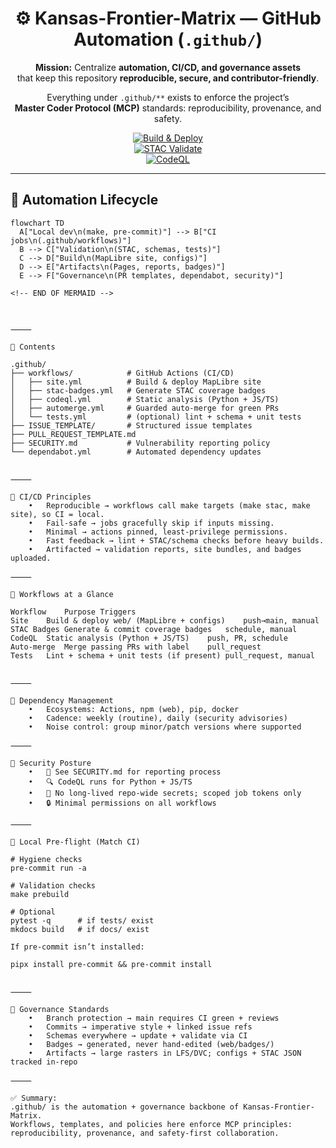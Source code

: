 <div align="center">

# ⚙️ Kansas-Frontier-Matrix — GitHub Automation (`.github/`)

**Mission:** Centralize **automation, CI/CD, and governance assets**  
that keep this repository **reproducible, secure, and contributor-friendly**.  

Everything under `.github/**` exists to enforce the project’s  
**Master Coder Protocol (MCP)** standards: reproducibility, provenance, and safety.

[![Build & Deploy](https://github.com/bartytime4life/Kansas-Frontier-Matrix/actions/workflows/site.yml/badge.svg)](../.github/workflows/site.yml)  
[![STAC Validate](https://github.com/bartytime4life/Kansas-Frontier-Matrix/actions/workflows/stac-badges.yml/badge.svg)](../.github/workflows/stac-badges.yml)  
[![CodeQL](https://github.com/bartytime4life/Kansas-Frontier-Matrix/actions/workflows/codeql.yml/badge.svg)](../.github/workflows/codeql.yml)

</div>

---

## 🔄 Automation Lifecycle

```mermaid
flowchart TD
  A["Local dev\n(make, pre-commit)"] --> B["CI jobs\n(.github/workflows)"]
  B --> C["Validation\n(STAC, schemas, tests)"]
  C --> D["Build\n(MapLibre site, configs)"]
  D --> E["Artifacts\n(Pages, reports, badges)"]
  E --> F["Governance\n(PR templates, dependabot, security)"]

<!-- END OF MERMAID -->



⸻

📂 Contents

.github/
├── workflows/            # GitHub Actions (CI/CD)
│   ├── site.yml          # Build & deploy MapLibre site
│   ├── stac-badges.yml   # Generate STAC coverage badges
│   ├── codeql.yml        # Static analysis (Python + JS/TS)
│   ├── automerge.yml     # Guarded auto-merge for green PRs
│   └── tests.yml         # (optional) lint + schema + unit tests
├── ISSUE_TEMPLATE/       # Structured issue templates
├── PULL_REQUEST_TEMPLATE.md
├── SECURITY.md           # Vulnerability reporting policy
└── dependabot.yml        # Automated dependency updates


⸻

🚀 CI/CD Principles
	•	Reproducible → workflows call make targets (make stac, make site), so CI = local.
	•	Fail-safe → jobs gracefully skip if inputs missing.
	•	Minimal → actions pinned, least-privilege permissions.
	•	Fast feedback → lint + STAC/schema checks before heavy builds.
	•	Artifacted → validation reports, site bundles, and badges uploaded.

⸻

🧪 Workflows at a Glance

Workflow	Purpose	Triggers
Site	Build & deploy web/ (MapLibre + configs)	push→main, manual
STAC Badges	Generate & commit coverage badges	schedule, manual
CodeQL	Static analysis (Python + JS/TS)	push, PR, schedule
Auto-merge	Merge passing PRs with label	pull_request
Tests	Lint + schema + unit tests (if present)	pull_request, manual


⸻

🔁 Dependency Management
	•	Ecosystems: Actions, npm (web), pip, docker
	•	Cadence: weekly (routine), daily (security advisories)
	•	Noise control: group minor/patch versions where supported

⸻

🔐 Security Posture
	•	📜 See SECURITY.md for reporting process
	•	🔍 CodeQL runs for Python + JS/TS
	•	🔑 No long-lived repo-wide secrets; scoped job tokens only
	•	🔒 Minimal permissions on all workflows

⸻

🧰 Local Pre-flight (Match CI)

# Hygiene checks
pre-commit run -a

# Validation checks
make prebuild

# Optional
pytest -q      # if tests/ exist
mkdocs build   # if docs/ exist

If pre-commit isn’t installed:

pipx install pre-commit && pre-commit install


⸻

📝 Governance Standards
	•	Branch protection → main requires CI green + reviews
	•	Commits → imperative style + linked issue refs
	•	Schemas everywhere → update + validate via CI
	•	Badges → generated, never hand-edited (web/badges/)
	•	Artifacts → large rasters in LFS/DVC; configs + STAC JSON tracked in-repo

⸻

✅ Summary:
.github/ is the automation + governance backbone of Kansas-Frontier-Matrix.
Workflows, templates, and policies here enforce MCP principles:
reproducibility, provenance, and safety-first collaboration.